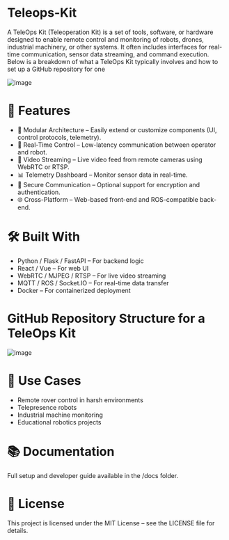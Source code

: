 # Teleops-Kit
A TeleOps Kit (Teleoperation Kit) is a set of tools, software, or hardware designed to enable remote control and monitoring of robots, drones, industrial machinery, or other systems. It often includes interfaces for real-time communication, sensor data streaming, and command execution. Below is a breakdown of what a TeleOps Kit typically involves and how to set up a GitHub repository for one

![image](https://github.com/user-attachments/assets/b8d84fae-be94-431e-a315-a0a29905fe2f)

# 🚀 Features
* 🔧 Modular Architecture – Easily extend or customize components (UI, control protocols, telemetry).
* 📡 Real-Time Control – Low-latency communication between operator and robot.
* 🎥 Video Streaming – Live video feed from remote cameras using WebRTC or RTSP.
* 📊 Telemetry Dashboard – Monitor sensor data in real-time.
* 🔐 Secure Communication – Optional support for encryption and authentication.
* 🌐 Cross-Platform – Web-based front-end and ROS-compatible back-end.

# 🛠️ Built With
- Python / Flask / FastAPI – For backend logic  
- React / Vue – For web UI 
- WebRTC / MJPEG / RTSP – For live video streaming
- MQTT / ROS / Socket.IO – For real-time data transfer
- Docker – For containerized deployment

# GitHub Repository Structure for a TeleOps Kit
![image](https://github.com/user-attachments/assets/32e77640-1d90-4a6a-9082-01eb06ee7ffd)

# 🧪 Use Cases
- Remote rover control in harsh environments
- Telepresence robots
- Industrial machine monitoring
- Educational robotics projects

# 📚 Documentation
Full setup and developer guide available in the /docs folder.

# 📄 License
This project is licensed under the MIT License – see the LICENSE file for details.
